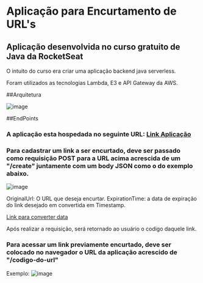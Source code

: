 # Aplicação para Encurtamento de URL's



## Aplicação desenvolvida no curso gratuito de Java da RocketSeat
O intuito do curso era criar uma aplicação backend java serverless.

Foram utilizados as tecnologias Lambda, E3 e API Gateway da AWS.

##Arquitetura

![image](https://github.com/user-attachments/assets/47c39656-02da-4c80-a7c2-af3b1f971761)



##EndPoints


### A aplicação esta hospedada no seguinte URL: [Link Aplicação](https://53y4noyffk.execute-api.sa-east-1.amazonaws.com)

### Para cadastrar um link a ser encurtado, deve ser passado como requisição POST para a URL acima acrescida de um "/create" juntamente com um body JSON como o do exemplo abaixo.

![image](https://github.com/user-attachments/assets/f43fdd79-0ddd-458b-9146-bbbc1b696800)

OriginalUrl: O URL que deseja encurtar.
ExpirationTime: a data de expiração do link desejado em convertida em Timestamp.

[Link para converter data](https://www.epochconverter.com/)

Após realizar a requisição, será retornado ao usuário o codigo daquele link.


### Para acessar um link previamente encurtado, deve ser colocado no navegador o URL da aplicação acrescido de "/codigo-do-url"

Exemplo: 
![image](https://github.com/user-attachments/assets/8e2bfbe5-4363-4df4-ba36-8ad789959b0f)
